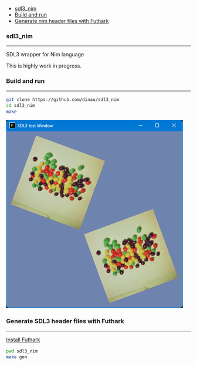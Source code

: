 <!-- START doctoc generated TOC please keep comment here to allow auto update -->
<!-- DON'T EDIT THIS SECTION, INSTEAD RE-RUN doctoc TO UPDATE -->

- [sdl3_nim](#sdl3_nim)
- [Build and run](#build-and-run)
- [Generate nim header files with Futhark](#generate-nim-header-files-with-futhark)

<!-- END doctoc generated TOC please keep comment here to allow auto update -->

### sdl3_nim

---

SDL3 wrapper for Nim language


This is highly work in progress.


### Build and run

--- 

```sh
git clone https://github.com/dinau/sdl3_nim
cd sdl3_nim
make 
```

![alt](src/private/img/sdl3_test_nim.png)


### Generate SDL3 header files with Futhark

---

[Install Futhark](https://github.com/PMunch/futhark#installation)

```sh
pwd sdl3_nim
make gen
```
